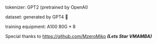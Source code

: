 tokenizer: GPT2 (pretrained by OpenAI)

dataset: generated by GPT4 🤣

training equipment: A100 80G * 8

Special thanks to https://github.com/MzeroMiko        ***(Lets Star VMAMBA)***

